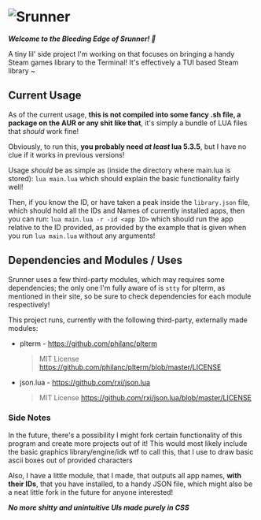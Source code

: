# ![Srunner](https://raw.githubusercontent.com/Hirora/srunner/master/srunnerlogo.png)

***Welcome to the Bleeding Edge of Srunner!  🎉***

A tiny lil' side project I'm working on that focuses on bringing a handy Steam games library to the Terminal!
It's effectively a TUI based Steam library ~

## Current Usage
As of the current usage, **this is not compiled into some fancy .sh file, a package on the AUR or any shit like that**, it's simply a bundle of LUA files that *should* work fine!

Obviously, to run this, **you probably need *at least* lua 5.3.5**, but I have no clue if it works in previous versions!

Usage *should* be as simple as (inside the directory where main.lua is stored):
`lua main.lua`
which should explain the basic functionality fairly well!

Then, if you know the ID, or have taken a peak inside the `library.json` file, which should hold all the IDs and Names of currently installed apps, then you can run:
`lua main.lua -r -id <app ID>`
which should run the app relative to the ID provided, as provided by the example that is given when you run `lua main.lua` without any arguments!

## Dependencies and Modules / Uses

Srunner uses a few third-party modules, which may requires some dependencies; the only one I'm fully aware of is `stty` for plterm, as mentioned in their site, so be sure to check dependencies for each module respectively!

This project runs, currently with the following third-party, externally made modules:

- plterm - https://github.com/philanc/plterm
  > MIT License https://github.com/philanc/plterm/blob/master/LICENSE
  
- json.lua - https://github.com/rxi/json.lua
  > MIT License https://github.com/rxi/json.lua/blob/master/LICENSE

### Side Notes
In the future, there's a possibility I might fork certain functionality of this program and create more projects out of it!
This would most likely include the basic graphics library/engine/idk wtf to call this, that I use to draw basic ascii boxes out of provided characters

Also, I have a little module, that I made, that outputs all app names, **with their IDs**, that you have installed, to a handy JSON file, which might also be a neat little fork in the future for anyone interested!

***No more shitty and unintuitive UIs made purely in CSS***
